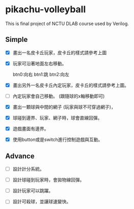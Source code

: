 # pikachu-volleyball
This is final project of NCTU DLAB course used by Verilog.

## Simple

- [x] 畫出一名皮卡丘玩家，皮卡丘的樣式請參考上圖
    
- [x] 玩家可沿著地面左右移動。

    btn0:向右 btn1:跳 btn2:向左
    
- [x] 畫出另外一名皮卡丘內定玩家，皮卡丘的樣式請參考上圖。

- [ ] 內定玩家會自己移動。
      (跟隨球的x軸移動即可)

- [x] 畫出一顆球與中間的網子 (玩家與球不可穿過網子)，

- [x] 球碰到邊界、玩家、網子時，球會直線回彈。

- [x] 遊戲畫面有邊界。

- [x] 使用button或是switch進行控制遊戲與互動。

## Advance

- [ ] 設計計分系統。

- [ ] 設計球碰到玩家時，會拋物線回彈。

- [ ] 設計玩家可以跳躍。

- [ ] 設計可殺球，並讓球速變快。
